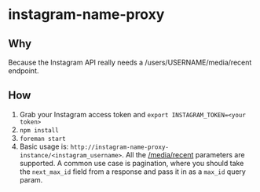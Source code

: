 # instagram-name-proxy
## Why
Because the Instagram API really needs a /users/USERNAME/media/recent endpoint.

## How

1. Grab your Instagram access token and `export INSTAGRAM_TOKEN=<your token>`
2. `npm install`
3. `foreman start`
4. Basic usage is: `http://instagram-name-proxy-instance/<instagram_username>`. All the [/media/recent](http://instagram.com/developer/endpoints/users/) parameters are supported. A common use case is pagination, where you should take the `next_max_id` field from a response and pass it in as a `max_id` query param.
